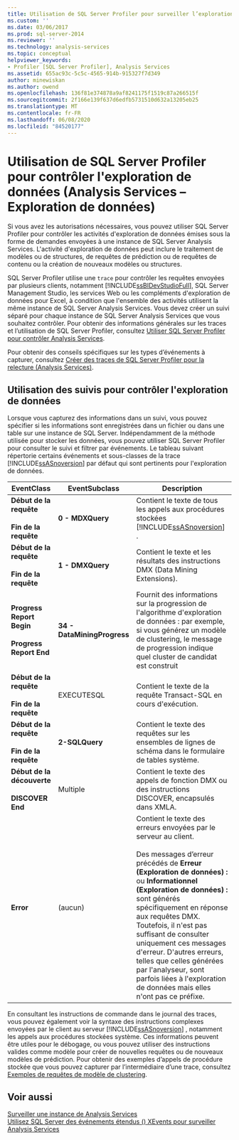 ```yaml
---
title: Utilisation de SQL Server Profiler pour surveiller l’exploration de données (Analysis Services-exploration de données) | Microsoft Docs
ms.custom: ''
ms.date: 03/06/2017
ms.prod: sql-server-2014
ms.reviewer: ''
ms.technology: analysis-services
ms.topic: conceptual
helpviewer_keywords:
- Profiler [SQL Server Profiler], Analysis Services
ms.assetid: 655ac93c-5c5c-4565-914b-915327f7d349
author: minewiskan
ms.author: owend
ms.openlocfilehash: 136f81e374878a9af8241175f1519c87a266515f
ms.sourcegitcommit: 2f166e139f637d6edfb5731510d632a13205eb25
ms.translationtype: MT
ms.contentlocale: fr-FR
ms.lasthandoff: 06/08/2020
ms.locfileid: "84520177"
---
```

# <a name="using-sql-server-profiler-to-monitor-data-mining-analysis-services---data-mining"></a>Utilisation de SQL Server Profiler pour contrôler l'exploration de données (Analysis Services – Exploration de données)
  Si vous avez les autorisations nécessaires, vous pouvez utiliser SQL Server Profiler pour contrôler les activités d'exploration de données émises sous la forme de demandes envoyées à une instance de SQL Server Analysis Services. L'activité d'exploration de données peut inclure le traitement de modèles ou de structures, de requêtes de prédiction ou de requêtes de contenu ou la création de nouveaux modèles ou structures.  
  
 SQL Server Profiler utilise une `trace` pour contrôler les requêtes envoyées par plusieurs clients, notamment [!INCLUDE[ssBIDevStudioFull](../../includes/ssbidevstudiofull-md.md)], SQL Server Management Studio, les services Web ou les compléments d'exploration de données pour Excel, à condition que l'ensemble des activités utilisent la même instance de SQL Server Analysis Services. Vous devez créer un suivi séparé pour chaque instance de SQL Server Analysis Services que vous souhaitez contrôler. Pour obtenir des informations générales sur les traces et l’utilisation de SQL Server Profiler, consultez [Utiliser SQL Server Profiler pour contrôler Analysis Services](../instances/use-sql-server-profiler-to-monitor-analysis-services.md).  
  
 Pour obtenir des conseils spécifiques sur les types d’événements à capturer, consultez [Créer des traces de SQL Server Profiler pour la relecture &#40;Analysis Services&#41;](../instances/create-profiler-traces-for-replay-analysis-services.md).  
  
## <a name="using-traces-to-monitor-data-mining"></a>Utilisation des suivis pour contrôler l'exploration de données  
 Lorsque vous capturez des informations dans un suivi, vous pouvez spécifier si les informations sont enregistrées dans un fichier ou dans une table sur une instance de SQL Server. Indépendamment de la méthode utilisée pour stocker les données, vous pouvez utiliser SQL Server Profiler pour consulter le suivi et filtrer par événements. Le tableau suivant répertorie certains événements et sous-classes de la trace [!INCLUDE[ssASnoversion](../../includes/ssasnoversion-md.md)] par défaut qui sont pertinents pour l'exploration de données.  
  
|EventClass|EventSubclass|Description|  
|----------------|-------------------|-----------------|  
|**Début de la requête**<br /><br /> **Fin de la requête**|**0 - MDXQuery**|Contient le texte de tous les appels aux procédures stockées [!INCLUDE[ssASnoversion](../../includes/ssasnoversion-md.md)] .|  
|**Début de la requête**<br /><br /> **Fin de la requête**|**1 - DMXQuery**|Contient le texte et les résultats des instructions DMX (Data Mining Extensions).|  
|**Progress Report Begin**<br /><br /> **Progress Report End**|**34 - DataMiningProgress**|Fournit des informations sur la progression de l'algorithme d'exploration de données : par exemple, si vous générez un modèle de clustering, le message de progression indique quel cluster de candidat est construit|  
|**Début de la requête**<br /><br /> **Fin de la requête**|EXECUTESQL|Contient le texte de la requête Transact-SQL en cours d'exécution.|  
|**Début de la requête**<br /><br /> **Fin de la requête**|**2-SQLQuery**|Contient le texte des requêtes sur les ensembles de lignes de schéma dans le formulaire de tables système.|  
|**Début de la découverte**<br /><br /> **DISCOVER End**|Multiple|Contient le texte des appels de fonction DMX ou des instructions DISCOVER, encapsulés dans XMLA.|  
|**Error**|(aucun)|Contient le texte des erreurs envoyées par le serveur au client.<br /><br /> Des messages d’erreur précédés de **Erreur (Exploration de données) :** ou **Informationnel (Exploration de données) :** sont générés spécifiquement en réponse aux requêtes DMX. Toutefois, il n'est pas suffisant de consulter uniquement ces messages d'erreur. D'autres erreurs, telles que celles générées par l'analyseur, sont parfois liées à l'exploration de données mais elles n'ont pas ce préfixe.|  
  
 En consultant les instructions de commande dans le journal des traces, vous pouvez également voir la syntaxe des instructions complexes envoyées par le client au serveur [!INCLUDE[ssASnoversion](../../includes/ssasnoversion-md.md)] , notamment les appels aux procédures stockées système. Ces informations peuvent être utiles pour le débogage, ou vous pouvez utiliser des instructions valides comme modèle pour créer de nouvelles requêtes ou de nouveaux modèles de prédiction. Pour obtenir des exemples d’appels de procédure stockée que vous pouvez capturer par l’intermédiaire d’une trace, consultez [Exemples de requêtes de modèle de clustering](clustering-model-query-examples.md).  
  
## <a name="see-also"></a>Voir aussi  
 [Surveiller une instance de Analysis Services](../instances/monitor-an-analysis-services-instance.md)   
 [Utilisez SQL Server des événements étendus &#40;&#41; XEvents pour surveiller Analysis Services](../instances/monitor-analysis-services-with-sql-server-extended-events.md)  
  
  
